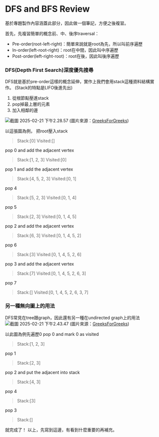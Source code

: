 # DFS and BFS Review
基於專題製作內容涵蓋此部分，因此做一個筆記，方便之後複習。


首先，先複習簡單的概念前、中、後序traversal：
- Pre-order(root-left-right)：簡單來說就是root為先，所以叫前序遍歷
- In-order(left-root-right)：root在中間，因此叫中序遍歷
- Post-order(left-right-root)：root在後，因此叫後序遍歷
### DFS(Depth First Search)深度優先搜尋
DFS就是基於pre-order這樣的概念延伸，實作上我們會用stack這種資料結構實作。
(Stack的特點是LIFO後進先出)
1. 從根節點壓進stack
2. pop掉最上層的元素
3. 加入相鄰的邊

![截圖 2025-02-21 下午2.28.57](https://hackmd.io/_uploads/HJuHT5r9Jl.png)
(圖片來源：[GreeksForGreeks](https://www.geeksforgeeks.org/depth-first-search-or-dfs-for-a-graph/?ref=gcse_outind))

以這張圖為例，
把root壓入stack
> Stack:[0]
> Visited:[]

pop 0 and add the adjacent vertex
> Stack:[1, 2, 3]
> Visited:[0]

pop 1 and add the adjacent vertex
> Stack:[4, 5, 2, 3]
> Visited:[0, 1]

pop 4 
> Stack:[5, 2, 3]
> Visited:[0, 1, 4]

pop 5 
> Stack:[2, 3]
> Visited:[0, 1, 4, 5]

pop 2 and add the adjacent vertex
> Stack:[6, 3]
> Visited:[0, 1, 4, 5, 2]

pop 6
> Stack:[3]
> Visited:[0, 1, 4, 5, 2, 6]

pop 3 and add the adjacent vertex
> Stack:[7]
> Visited:[0, 1, 4, 5, 2, 6, 3]

pop 7
> Stack:[]
> Visited:[0, 1, 4, 5, 2, 6, 3, 7]

### 另一種無向圖上的用法
DFS常見在tree跟graph，因此還有另一種在undirected graph上的用法
![截圖 2025-02-21 下午2.43.47](https://hackmd.io/_uploads/SJzTlor9Je.png)
(圖片來源：[GreeksForGreeks](https://www.geeksforgeeks.org/depth-first-search-or-dfs-for-a-graph/?ref=gcse_outind))

以此圖為例先遍歷0
pop 0 and mark 0 as visited
> Stack:[1, 2, 3]

pop 1 
> Stack:[2, 3]

pop 2 and put the adjacent into stack
> Stack:[4, 3]

pop 4
> Stack:[3]

pop 3
> Stack:[]

就完成了！
以上，先寫到這邊，有看到什麼重要的再補充。